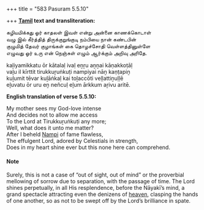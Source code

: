 +++
title = "583 Pasuram 5.5.10"

+++
**[Tamil](/definition/tamil#history "show Tamil definitions") text and transliteration:**

கழியமிக்கது ஓர் காதலள் இவள் என்று அன்னை காணக்கொடாள்  
வழு இல் கீர்த்தித் திருக்குறுங்குடி நம்பியை நான் கண்டபின்  
குழுமித் தேவர் குழாங்கள் கை தொழச்சோதி வெள்ளத்தினுள்ளே  
எழுவது ஓர் உரு என் நெஞ்சுள் எழும் ஆர்க்கும் அறிவு அரிதே.

kaḻiyamikkatu ōr kātalaḷ ivaḷ eṉṟu aṉṉai kāṇakkoṭāḷ  
vaḻu il kīrttit tirukkuṟuṅkuṭi nampiyai nāṉ kaṇṭapiṉ  
kuḻumit tēvar kuḻāṅkaḷ kai toḻaccōti veḷḷattiṉuḷḷē  
eḻuvatu ōr uru eṉ neñcuḷ eḻum ārkkum aṟivu aritē.

**English translation of verse 5.5.10:**

My mother sees my God-love intense  
And decides not to allow me access  
To the Lord at Tirukkuṟuṅkuṭi any more;  
Well, what does it unto me matter?  
After I beheld [Nampi](/definition/nampi#history "show Nampi definitions") of fame flawless,  
The effulgent Lord, adored by Celestials in strength,  
Does in my heart shine ever but this none here can comprehend.

#### Note

Surely, this is not a case of “out of sight, out of mind” or the proverbial mellowing of sorrow due to separation, with the passage of time. The Lord shines perpetually, in all His resplendence, before the Nāyakī’s mind, a grand spectacle attracting even the denizens of [heaven](/definition/heaven#history "show heaven definitions"), clasping the hands of one another, so as not to be swept off by the Lord’s brilliance in spate.



